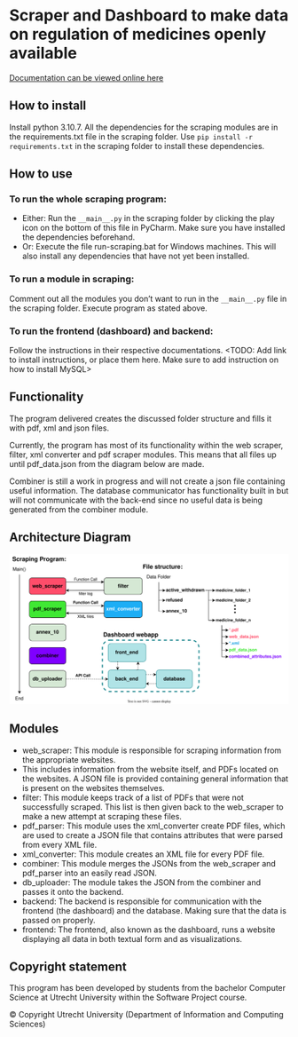 # Scraper and Dashboard to make data on regulation of medicines openly available

[Documentation can be viewed online here](https://mediseeuu.github.io/MediSeeUU/)

## How to install

Install python 3.10.7.
All the dependencies for the scraping modules are in the requirements.txt file in the scraping folder. Use `pip install -r requirements.txt` in the scraping folder to install these dependencies.

## How to use

### To run the whole scraping program:
- Either: Run the `__main__.py` in the scraping folder by clicking the play icon on the bottom of this file in PyCharm. Make sure you have installed the dependencies beforehand.
- Or: Execute the file run-scraping.bat for Windows machines. This will also install any dependencies that have not yet been installed.

### To run a module in scraping:
Comment out all the modules you don’t want to run in the `__main__.py` file in the scraping folder.
Execute program as stated above.

### To run the frontend (dashboard) and backend:
Follow the instructions in their respective documentations.
<TODO: Add link to install instructions, or place them here. Make sure to add instruction on how to install MySQL>

## Functionality

The program delivered creates the discussed folder structure and fills it with pdf, xml and json files.

Currently, the program has most of its functionality within the web scraper, filter, xml converter and pdf scraper
modules. This means that all files up until pdf_data.json from the diagram below are made. 

Combiner is still a work in progress and will not create a json file containing useful information.
The database communicator has functionality built in but will not communicate with the back-end 
since no useful data is being generated from the combiner module.

## Architecture Diagram

![architecture diagram](docs/architecture_diagram.svg "Architecture Diagram")

## Modules

- web_scraper: This module is responsible for scraping information from the appropriate websites. 
- This includes information from the website itself, and PDFs located on the websites. A JSON file is provided containing general information that is present on the websites themselves.
- filter: This module keeps track of a list of PDFs that were not successfully scraped. This list is then given back to the web_scraper to make a new attempt at scraping these files.
- pdf_parser: This module uses the xml_converter create PDF files, which are used to create a JSON file that contains attributes that were parsed from every XML file.
- xml_converter: This module creates an XML file for every PDF file.
- combiner: This module merges the JSONs from the web_scraper and pdf_parser into an easily read JSON. 
- db_uploader: The module takes the JSON from the combiner and passes it onto the backend.
- backend: The backend is responsible for communication with the frontend (the dashboard) and the database. Making sure that the data is passed on properly.
- frontend: The frontend, also known as the dashboard, runs a website displaying all data in both textual form and as visualizations.

## Copyright statement

This program has been developed by students from the bachelor Computer Science at Utrecht University within the Software Project course.

© Copyright Utrecht University (Department of Information and Computing Sciences)
